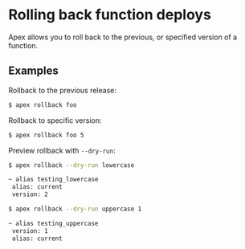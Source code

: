 
# Rolling back function deploys

Apex allows you to roll back to the previous, or specified version of a function.

## Examples

Rollback to the previous release:

```sh
$ apex rollback foo
```

Rollback to specific version:

```sh
$ apex rollback foo 5
```

Preview rollback with `--dry-run`:

```sh
$ apex rollback --dry-run lowercase

~ alias testing_lowercase
 alias: current
 version: 2

$ apex rollback --dry-run uppercase 1

~ alias testing_uppercase
 version: 1
 alias: current
```
